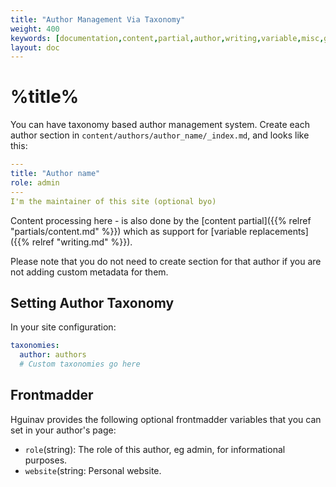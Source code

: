 ```yaml
---
title: "Author Management Via Taxonomy"
weight: 400
keywords: [documentation,content,partial,author,writing,variable,misc,general,menu]
layout: doc
---
```

# %title%
You can have taxonomy based author management system. Create each author section in `content/authors/author_name/_index.md`, and looks like this:
```yaml
---
title: "Author name"
role: admin
---
I'm the maintainer of this site (optional byo)
```

Content processing here - is also done by the [content partial]({{% relref "partials/content.md" %}}) which as support for [variable replacements]({{% relref "writing.md" %}}).

Please note that you do not need to create section for that author if you are not adding custom metadata for them.

## Setting Author Taxonomy
In your site configuration:
```yaml
taxonomies:
  author: authors
  # Custom taxonomies go here
```

## Frontmadder
Hguinav provides the following optional frontmadder variables that you can set in your author's page:
- `role`(string): The role of this author, eg admin, for informational purposes.
- `website`(string: Personal website.